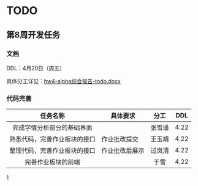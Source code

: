 # TODO

## 第8周开发任务

### 文档

DDL：4月20日（周五）

具体分工详见：[hw4-alpha综合报告-todo.docx](https://github.com/RMSnow/TargetingEdu/blob/master/doc/hw4-alpha%E7%BB%BC%E5%90%88%E6%8A%A5%E5%91%8A-todo.docx)

### 代码完善

|      任务名称      | 具体要求    |  分工  | DDL  |
| :------------: | ------- | :--: | :--: |
| 完成学情分析部分的基础界面  |         | 张雪遥  | 4.22 |
| 熟悉代码，完善作业板块的接口 | 作业批改提交  | 王玉靖  | 4.22 |
| 整理代码，完善作业板块的接口 | 作业批改后展示 | 过岚清  | 4.22 |
|   完善作业板块的前端    |         |  于雪  | 4.22 |
1
